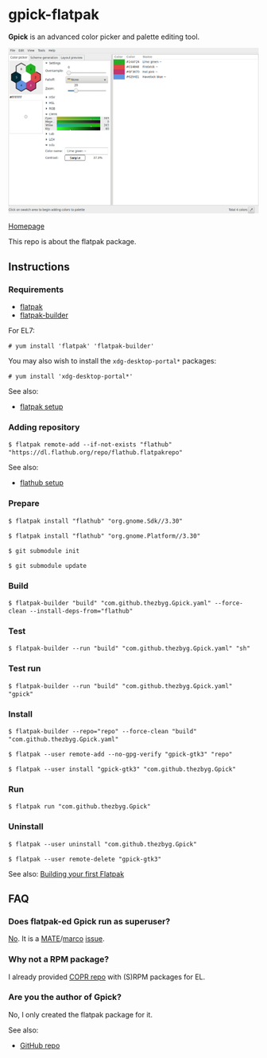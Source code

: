 # gpick-flatpak

**Gpick** is an advanced color picker and palette editing tool.

![gpick-flatpak screenshot](gpick-flatpak.png)

[Homepage](http://www.gpick.org)

This repo is about the flatpak package.

## Instructions

### Requirements

* [flatpak](https://github.com/flatpak/flatpak)
* [flatpak-builder](https://github.com/flatpak/flatpak-builder)

For EL7:

```
# yum install 'flatpak' 'flatpak-builder'
```

You may also wish to install the `xdg-desktop-portal*` packages:

```
# yum install 'xdg-desktop-portal*'
```

See also:

* [flatpak setup](https://flatpak.org/setup)

### Adding repository

```
$ flatpak remote-add --if-not-exists "flathub" "https://dl.flathub.org/repo/flathub.flatpakrepo"
```

See also:

* [flathub setup](http://docs.flatpak.org/en/latest/using-flatpak.html#add-a-remote)

### Prepare

```
$ flatpak install "flathub" "org.gnome.Sdk//3.30"
```

```
$ flatpak install "flathub" "org.gnome.Platform//3.30"
```

```
$ git submodule init
```

```
$ git submodule update
```

### Build

```
$ flatpak-builder "build" "com.github.thezbyg.Gpick.yaml" --force-clean --install-deps-from="flathub"
```

### Test

```
$ flatpak-builder --run "build" "com.github.thezbyg.Gpick.yaml" "sh"
```

### Test run

```
$ flatpak-builder --run "build" "com.github.thezbyg.Gpick.yaml" "gpick"
```

### Install

```
$ flatpak-builder --repo="repo" --force-clean "build" "com.github.thezbyg.Gpick.yaml"
```

```
$ flatpak --user remote-add --no-gpg-verify "gpick-gtk3" "repo"
```

```
$ flatpak --user install "gpick-gtk3" "com.github.thezbyg.Gpick"
```

### Run

```
$ flatpak run "com.github.thezbyg.Gpick"
```

### Uninstall

```
$ flatpak --user uninstall "com.github.thezbyg.Gpick"
```

```
$ flatpak --user remote-delete "gpick-gtk3"
```

See also: [Building your first Flatpak](http://docs.flatpak.org/en/latest/first-build.html)

## FAQ

### Does flatpak-ed Gpick run as superuser?

[No](https://github.com/flatpak/flatpak/issues/1557). It is a [MATE](https://github.com/mate-desktop)/[marco](https://github.com/mate-desktop/marco) [issue](https://github.com/mate-desktop/marco/issues/301).

### Why not a RPM package?

I already provided [COPR repo](https://copr.fedorainfracloud.org/coprs/scx/gpick) with (S)RPM packages for EL.

### Are you the author of Gpick?

No, I only created the flatpak package for it.

See also:

* [GitHub repo](https://github.com/thezbyg/gpick)

